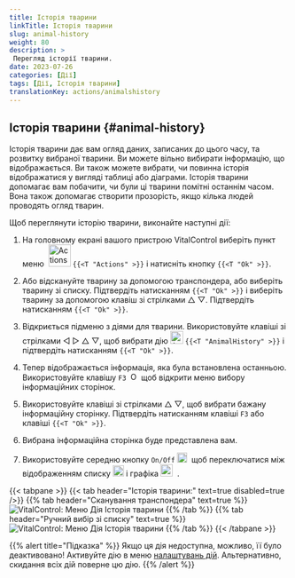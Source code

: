 ```yaml
---
title: Історія тварини
linkTitle: Історія тварини
slug: animal-history
weight: 80
description: >
 Перегляд історії тварини.
date: 2023-07-26
categories: [Дії]
tags: [Дії, Історія тварини]
translationKey: actions/animalshistory
---
```


## Історія тварини {#animal-history}

Історія тварини дає вам огляд даних, записаних до цього часу, та розвитку вибраної тварини. Ви можете вільно вибирати інформацію, що відображається. Ви також можете вибрати, чи повинна історія відображатися у вигляді таблиці або діаграми. Історія тварини допомагає вам побачити, чи були ці тварини помітні останнім часом. Вона також допомагає створити прозорість, якщо кілька людей проводять огляд тварин.

Щоб переглянути історію тварини, виконайте наступні дії:

1. На головному екрані вашого пристрою VitalControl виберіть пункт меню &nbsp;<img src="/icons/actions.svg" width="40" align="bottom" alt="Actions" />  `{{<T "Actions" >}}` і натисніть кнопку `{{<T "Ok" >}}`.

2. Або відскануйте тварину за допомогою транспондера, або виберіть тварину зі списку. Підтвердіть натисканням `{{<T "Ok" >}}` і виберіть тварину за допомогою клавіш зі стрілками △ ▽. Підтвердіть натисканням `{{<T "Ok" >}}`.

3. Відкриється підменю з діями для тварини. Використовуйте клавіші зі стрілками ◁ ▷ △ ▽, щоб вибрати дію <img src="/icons/actions/history.svg" width="23" align="bottom" alt="Animal history" /> `{{<T "AnimalHistory" >}}` і підтвердіть натисканням `{{<T "Ok" >}}`.

4. Тепер відображається інформація, яка була встановлена останньою. Використовуйте клавішу `F3` &nbsp;<img src="/icons/footer/open-popup.svg" width="15" align="bottom" alt="Open popup" /> щоб відкрити меню вибору інформаційних сторінок.

5. Використовуйте клавіші зі стрілками △ ▽, щоб вибрати бажану інформаційну сторінку. Підтвердіть натисканням клавіші `F3` або клавіші `{{<T "Ok" >}}`.

6. Вибрана інформаційна сторінка буде представлена вам.

7. Використовуйте середню кнопку `On/Off` <img src="/icons/footer/on-off.svg" width="18" align="bottom" alt="On/Off button" />&nbsp; щоб переключатися між відображенням списку <img src="/icons/footer/list.svg" width="20" align="bottom" alt="Liste display" /> і графіка <img src="/icons/footer/chart.svg" width="22" align="bottom" alt="Chart display" />&nbsp; .

{{< tabpane >}}
{{< tab header="Історія тварини:" text=true disabled=true />}}
{{% tab header="Сканування транспондера" text=true %}}
![VitalControl: Меню Дія Історія тварини](../images/animalhistory-scan.png "Історія тварини")
{{% /tab %}}
{{% tab header="Ручний вибір зі списку" text=true %}}
![VitalControl: Меню Дія Історія тварини](../images/animalhistory.png "Історія тварини")
{{% /tab %}}
{{< /tabpane >}}

{{% alert title="Підказка" %}}
Якщо ця дія недоступна, можливо, її було деактивовано! Активуйте дію в меню [налаштувань дій](../setting/). Альтернативно, скидання всіх дій поверне цю дію.
{{% /alert %}}
